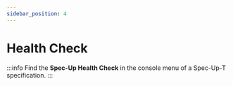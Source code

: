 ```yaml
---
sidebar_position: 4
---
```


# Health Check

:::info
Find the **Spec-Up Health Check** in the console menu of a Spec-Up-T specification.
:::
